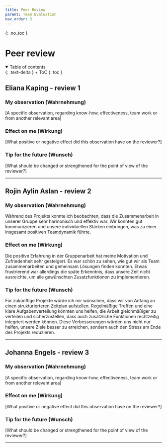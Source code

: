 ```yaml
---
title: Peer Review
parent: Team Evaluation
nav_order: 3
---
```


{: .no_toc }
# Peer review

<details open markdown="block">
{: .text-delta }
<summary>Table of contents</summary>
+ ToC
{: toc }
</details>

## Eliana Kaping - review 1

### My observation (Wahrnehmung)

[A specific observation, regarding know-how, effectiveness, team work or from another relevant area]

### Effect on me (Wirkung)

[What positive or negative effect did this observation have on the reviewer?]

### Tip for the future (Wunsch)

[What should be changed or strengthened for the point of view of the reviewer?]

---

## Rojin Aylin Aslan - review 2

### My observation (Wahrnehmung)

Während des Projekts konnte ich beobachten, dass die Zusammenarbeit in unserer Gruppe sehr harmonisch und effektiv war. Wir konnten gut kommunizieren und unsere individuellen Stärken einbringen, was zu einer insgesamt positiven Teamdynamik führte.

### Effect on me (Wirkung)

Die positive Erfahrung in der Gruppenarbeit hat meine Motivation und Zufriedenheit sehr gesteigert. Es war schön zu sehen, wie gut wir als Team zusammenarbeiten und gemeinsam Lösungen finden konnten. Etwas frustrierend war allerdings die späte Erkenntnis, dass unsere Zeit nicht ausreichte, um alle gewünschten Zusatzfunktionen zu implementieren.

### Tip for the future (Wunsch)

Für zukünftige Projekte würde ich mir wünschen, dass wir von Anfang an einen strukturierteren Zeitplan aufstellen. Regelmäßige Treffen und eine klare Aufgabenverteilung könnten uns helfen, die Arbeit gleichmäßiger zu verteilen und sicherzustellen, dass auch zusätzliche Funktionen rechtzeitig integriert werden können. Diese Verbesserungen würden uns nicht nur helfen, unsere Ziele besser zu erreichen, sondern auch den Stress am Ende des Projekts reduzieren.

---

## Johanna Engels - review 3

### My observation (Wahrnehmung)

[A specific observation, regarding know-how, effectiveness, team work or from another relevant area]

### Effect on me (Wirkung)

[What positive or negative effect did this observation have on the reviewer?]

### Tip for the future (Wunsch)

[What should be changed or strengthened for the point of view of the reviewer?]

---
